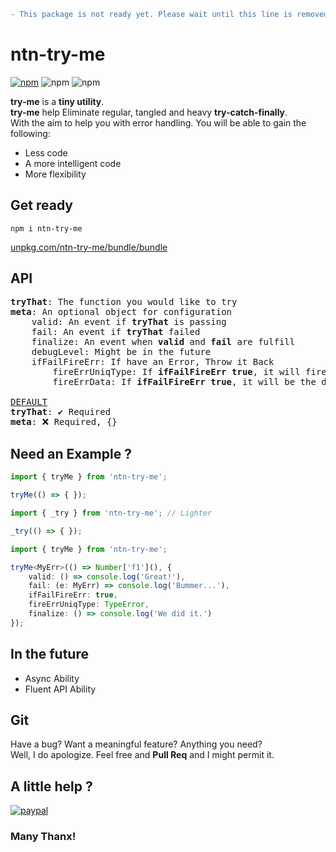 ```diff
- This package is not ready yet. Please wait until this line is removed.
```

# ntn-try-me
[![npm](https://img.shields.io/npm/v/ntn-try-me?color=blue&style=flat-square)](https://www.npmjs.com/package/ntn-try-me)
![npm](https://img.shields.io/npm/l/ntn-try-me?color=blue&style=flat-square)
![npm](https://img.shields.io/badge/MINIFIED%20%2B%20GZIPPED-4KB%20+/---blue?style=flat-square)

<b>try-me</b> is a __tiny utility__.  
<b>try-me</b> help Eliminate regular, tangled and heavy __try-catch-finally__.  
With the aim to help you with error handling.
You will be able to gain the following:
* Less code
* A more intelligent code
* More flexibility

## Get ready
`npm i ntn-try-me`

[unpkg.com/ntn-try-me/bundle/bundle](unpkg.com/ntn-try-me/bundle/bundle)

## API

<pre>
<b>tryThat</b>: The function you would like to try
<b>meta</b>: An optional object for configuration
    valid: An event if <b>tryThat</b> is passing
    fail: An event if <b>tryThat</b> failed
    finalize: An event when <b>valid</b> and <b>fail</b> are fulfill
    debugLevel: Might be in the future
    ifFailFireErr: If have an Error, Throw it Back
        fireErrUniqType: If <b>ifFailFireErr</b> <b>true</b>, it will fire only if the Error Type Equal <b>fireErrUniqType</b>
        fireErrData: If <b>ifFailFireErr</b> <b>true</b>, it will be the data Thrown Back

<u>DEFAULT</u>
<b>tryThat</b>: ✔️ Required
<b>meta</b>: ❌ Required, {}
</pre>

## Need an Example ?
```Typescript
import { tryMe } from 'ntn-try-me';

tryMe(() => { });
```

```Typescript
import { _try } from 'ntn-try-me'; // Lighter

_try(() => { });
```

```Typescript
import { tryMe } from 'ntn-try-me';

tryMe<MyErr>(() => Number['f1'](), {
    valid: () => console.log('Great!'),
    fail: (e: MyErr) => console.log('Bummer...'),
    ifFailFireErr: true,
    fireErrUniqType: TypeError,
    finalize: () => console.log('We did it.')
});
```

## In the future
* Async Ability
* Fluent API Ability

## Git
Have a bug? Want a meaningful feature? Anything you need?  
Well, I do apologize. Feel free and __Pull Req__ and I might permit it.

## A little help ?  
[![paypal](https://www.paypalobjects.com/en_US/i/btn/btn_donate_SM.gif)](https://paypal.me/netanel0058)

### Many Thanx!
